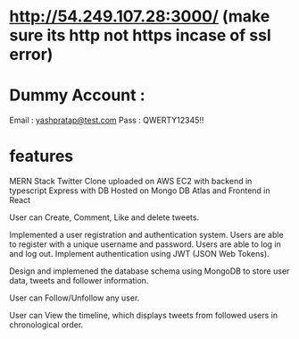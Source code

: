 # 
# http://54.249.107.28:3000/   (make sure its http not https incase of ssl error)

# Dummy Account :
Email : yashpratap@test.com
Pass : QWERTY12345!!

# features

MERN Stack Twitter Clone uploaded on AWS EC2 with backend in typescript Express with DB Hosted on Mongo DB Atlas and Frontend in React 

User can Create, Comment, Like and delete tweets.


Implemented a user registration and authentication system. Users are able to register with a unique username and password. Users are able to log in and log out. Implement authentication using JWT (JSON Web Tokens).

Design and implemened the database schema using MongoDB to store user data, tweets and follower information.

User can Follow/Unfollow any user.

User can View the timeline, which displays tweets from followed users in chronological order.
